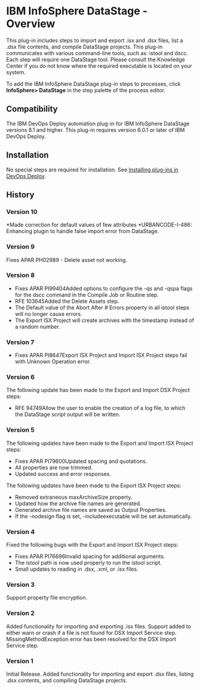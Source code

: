 
# IBM InfoSphere DataStage - Overview


This plug-in includes steps to import and export .isx and .dsx files, list a .dsx file contents, and compile DataStage projects. This plug-in communicates with various command-line tools, such as: istool and dscc. Each step will require one DataStage tool. Please consult the Knowledge Center if you do not know where the required executable is located on your system.

To add the IBM InfoSphere DataStage plug-in steps to processes, click **InfoSphere> DataStage** in the step palette of the process editor.

## Compatibility

The IBM DevOps Deploy automation plug-in for IBM InfoSphere DataStage versions 8.1 and higher. This plug-in requires version 6.0.1 or later of IBM DevOps Deploy.

## Installation

No special steps are required for installation. See [Installing plug-ins in DevOps Deploy](https://community.ibm.com/community/user/wasdevops/blogs/laurel-dickson-bull1/2022/06/13/install-plugins "Installing plug-ins in DevOps Deploy").

## History

### Version 10

*Made correction for default values of few attributes
*URBANCODE-I-486: Enhancing plugin to handle false import error from DataStage.

### Version 9

Fixes APAR PH02989 - Delete asset not working.

### Version 8

* Fixes APAR PI99404Added options to configure the -qs and -qspa flags for the dscc command in the Compile Job or Routine step.
* RFE 103645Added the Delete Assets step.
* The Default value of the Abort After # Errors property in all istool steps will no longer cause errors.
* The Export ISX Project will create archives with the timestamp instead of a random number.

### Version 7

* Fixes APAR PI8647Export ISX Project and Import ISX Project steps fail with Unknown Operation error.

### Version 6

The following update has been made to the Export and Import DSX Project steps:

* RFE 94749Allow the user to enable the creation of a log file, to which the DataStage script output will be written.

### Version 5

The following updates have been made to the Export and Import ISX Project steps:

* Fixes APAR PI79600Updated spacing and quotations.
* All properties are now trimmed.
* Updated success and error responses.

The following updates have been made to the Export ISX Project steps:

* Removed extraneous maxArchiveSize property.
* Updated how the archive file names are generated.
* Generated archive file names are saved as Output Properties.
* If the -nodesign flag is set, -includeexecutable will be set automatically.

### Version 4

Fixed the following bugs with the Export and Import ISX Project steps:

* Fixes APAR PI76696Invalid spacing for additional arguments.
* The istool path is now used properly to run the istool script.
* Small updates to reading in .dsx, .xml, or .isx files.

### Version 3

Support property file encryption.

### Version 2

Added functionality for importing and exporting .isx files. Support added to either warn or crash if a file is not found for DSX Import Service step. MissingMethodException error has been resolved for the DSX Import Service step.

### Version 1

Initial Release. Added functionality for importing and export .dsx files, listing .dsx contents, and compiling DataStage projects.

